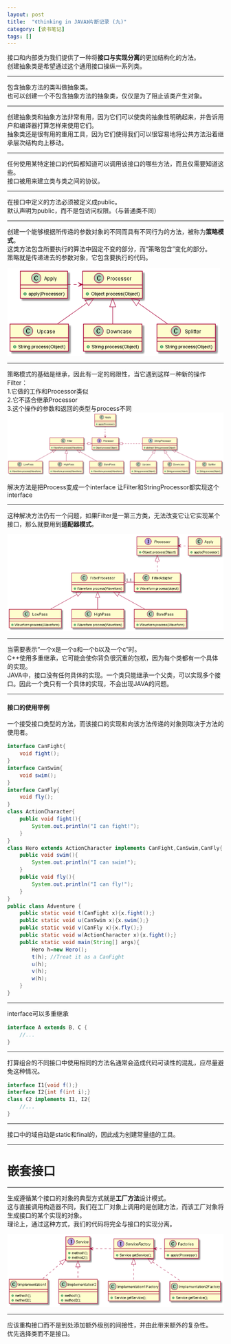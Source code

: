```yaml
---
layout: post
title:  "《thinking in JAVA》片断记录 (九)"
category: [读书笔记]
tags: []
---
```


接口和内部类为我们提供了一种将**接口与实现分离**的更加结构化的方法。  
创建抽象类是希望通过这个通用接口操纵一系列类。  

---

包含抽象方法的类叫做抽象类。  
也可以创建一个不包含抽象方法的抽象类，仅仅是为了阻止该类产生对象。  

---

创建抽象类和抽象方法非常有用，因为它们可以使类的抽象性明确起来，并告诉用户和编译器打算怎样来使用它们。  
抽象类还是很有用的重用工具，因为它们使得我们可以很容易地将公共方法沿着继承层次结构向上移动。

---

任何使用某特定接口的代码都知道可以调用该接口的哪些方法，而且仅需要知道这些。  
接口被用来建立类与类之间的协议。  

---

在接口中定义的方法必须被定义成public。  
默认声明为public，而不是包访问权限。（与普通类不同）  

---

创建一个能够根据所传递的参数对象的不同而具有不同行为的方法，被称为**策略模式**。  
这类方法包含所要执行的算法中固定不变的部分，而“策略包含”变化的部分。  
策略就是传递进去的参数对象，它包含要执行的代码。  

![](/image/thinking-in-java-9-0.png)  

---

策略模式的基础是继承，因此有一定的局限性，当它遇到这样一种新的操作Filter：    
1.它做的工作和Processor类似  
2.它不适合继承Processor  
3.这个操作的参数和返回的类型与process不同  
![](/image/thinking-in-java-9-1.png) 

解决方法是把Process变成一个interface
让Filter和StringProcessor都实现这个interface

---

这种解决方法仍有一个问题，如果Filter是一第三方类，无法改变它让它实现某个接口，那么就要用到**适配器模式**。

![](/image/thinking-in-java-9-2.png) 

---

当需要表示“一个x是一个a和一个b以及一个c”时。  
C++使用多重继承，它可能会使你背负很沉重的包袱，因为每个类都有一个具体的实现。  
JAVA中，接口没有任何具体的实现。一个类只能继承一个父类，可以实现多个接口。因此一个类只有一个具体的实现，不会出现JAVA的问题。  

---

#### 接口的使用举例

一个接受接口类型的方法，而该接口的实现和向该方法传递的对象则取决于方法的使用者。  

```java
interface CanFight{
    void fight();
}
interface CanSwim{
    void swim();
}
interface CanFly{
    void fly();
}
class ActionCharacter{
    public void fight(){
        System.out.println("I can fight!");
    }
}
class Hero extends ActionCharacter implements CanFight,CanSwim,CanFly{
    public void swim(){
        System.out.println("I can swim!");
    }
    public void fly(){
        System.out.println("I can fly!");
    }
}
public class Adventure {
    public static void t(CanFight x){x.fight();}
    public static void u(CanSwim x){x.swim();}
    public static void v(CanFly x){x.fly();}
    public static void w(ActionCharacter x){x.fight();}
    public static void main(String[] args){
        Hero h=new Hero();
        t(h); //Treat it as a CanFight
        u(h);
        v(h);
        w(h);
    }
}
```

---

interface可以多重继承

```java
interface A extends B, C {
    //...
}
```

---

打算组合的不同接口中使用相同的方法名通常会造成代码可读性的混乱，应尽量避免这种情况。  

```java
interface I1{void f();}
interface I2{int f(int i);}
class C2 implements I1, I2{
    //...
}
```

---

接口中的域自动是static和final的，因此成为创建常量组的工具。  

---

# 嵌套接口

---

生成遵循某个接口的对象的典型方式就是**工厂方法**设计模式。  
这与直接调用构造器不同，我们在工厂对象上调用的是创建方法，而该工厂对象将生成接口的某个实现的对象。  
理论上，通过这种方式，我们的代码将完全与接口的实现分离。  

![](/image/thinking-in-java-9-3.png)  

---

应该重构接口而不是到处添加额外级别的间接性，并由此带来额外的复杂性。  
优先选择类而不是接口。